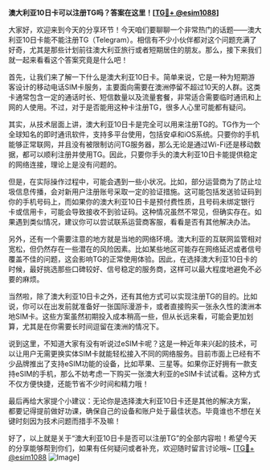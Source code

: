 **澳大利亚10日卡可以注册TG吗？答案在这里！[[TG💪+ @esim1088](https://t.me/s/esim1088)]**

大家好，欢迎来到今天的分享环节！今天咱们要聊聊一个非常热门的话题——澳大利亚10日卡能不能注册TG（Telegram）。相信有不少小伙伴都对这个问题充满了好奇，尤其是那些计划前往澳大利亚旅行或者短期居住的朋友。那么，接下来我们就一起来看看这个答案究竟是什么吧！

首先，让我们来了解一下什么是澳大利亚10日卡。简单来说，它是一种为短期游客设计的移动电话SIM卡服务，主要面向需要在澳洲停留不超过10天的人群。这类卡通常包含一定的通话时长、短信数量以及流量套餐，非常适合需要临时通讯和上网的人使用。不过，对于是否能用这种卡注册TG，很多人心里可能都有疑问。

其实，从技术层面上讲，澳大利亚10日卡是完全可以用来注册TG的。TG作为一个全球知名的即时通讯软件，支持多平台使用，包括安卓和iOS系统。只要你的手机能够正常联网，并且没有被限制访问TG服务器，那么无论是通过Wi-Fi还是移动数据，都可以顺利注册并使用TG。因此，只要你手头的澳大利亚10日卡能提供稳定的网络连接，理论上是没有问题的。

但是，在实际操作过程中，可能会遇到一些小状况。比如，部分运营商为了防止垃圾信息传播，会对新用户注册账号采取一定的验证措施。这可能包括发送验证码到你的手机号码上，而如果你的澳大利亚10日卡是预付费性质，且号码未绑定银行卡或信用卡，可能会导致接收不到验证码。这种情况虽然不常见，但确实存在。如果遇到类似情况，建议你可以尝试联系运营商客服，看看是否有其他解决办法。

另外，还有一个需要注意的地方就是当地的网络环境。澳大利亚的互联网监管相对宽松，但仍然存在一些潜在的风险因素。比如某些地区可能存在网络延迟或者信号覆盖不佳的问题，这会影响TG的正常使用体验。因此，在选择澳大利亚10日卡的时候，最好挑选那些口碑较好、信号稳定的服务商，这样可以最大程度地避免不必要的麻烦。

当然啦，除了澳大利亚10日卡之外，还有其他方式可以实现注册TG的目的。比如说，你可以在出发前就准备好一张国际漫游卡，或者直接购买一张永久性的澳洲本地SIM卡。这些方案虽然初期投入成本稍高一些，但从长远来看，可能会更加划算，尤其是在你需要长时间逗留在澳洲的情况下。

说到这里，不知道大家有没有听说过eSIM卡呢？这是一种近年来兴起的技术，可以让用户无需更换实体SIM卡就能轻松接入不同的网络服务。目前市面上已经有不少品牌推出了支持eSIM功能的设备，比如苹果、三星等。如果你正好拥有一款支持eSIM的手机，那么不妨考虑一下购买一张澳大利亚的eSIM卡试试看。这种方式不仅方便快捷，还能节省不少时间和精力哦！

最后再给大家提个小建议：无论你是选择澳大利亚10日卡还是其他的解决方案，都要记得提前做好功课，确保自己的设备和账户处于最佳状态。毕竟谁也不想在关键时刻因为技术问题而措手不及嘛！

好了，以上就是关于“澳大利亚10日卡是否可以注册TG”的全部内容啦！希望今天的分享能够帮到你们，如果有任何疑问或者补充，欢迎随时留言讨论哦~ [[TG💪+ @esim1088](https://t.me/s/esim1088) ![Image](https://i.postimg.cc/4NQfJmqS/Snipaste-2025-05-13-00-14-12.png)]